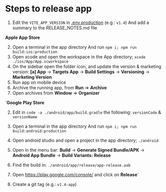 # Steps to release app

1. Edit the `VITE_APP_VERSION` in [.env.production](/.env.production) (e.g.: `v1.4`)
   And add a summary to the RELEASE_NOTES.md file

**Apple App Store**

2. Open a terminal in the app directory
   And run `npm i; npm run build:ios:production`
3. Open xcode and open the workspace in the App directory;
   `xcode ./ios/App/App.xcworkspace`
4. On the sidebar open the folder icon, and update the version & marketing version:
   **[a] App**
   -> **Targets App**
   -> **Build Settings**
   -> **Versioning**
   -> **Marketing Version**
5. Run app on mobile device
6. Archive the running app, from **Run** => **Archive**
7. Open archives from **Window** => **Organizer**

`**Google Play Store**

2. Edit in `code -a ./android/app/build.gradle` the following: `versionCode` & `versionName`
3. Open a terminal in the app directory
   And run `npm i; npm run build:android:production`
4. Open android studio and open a project in the app directory;
   `./android`
5. Open in the menu bar:
   **Build**
   -> **Generate Signed Bundle/APK**
   -> **Android App Bundle**
   -> **Build Variants: Release**
6. Find the build in: `./android/app/release/app-release.aab`
7. Open <https://play.google.com/console/> and click on **Release**`

8. Create a git tag (e.g.: `v1.4-app`)
